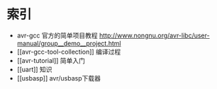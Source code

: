 # 索引

* avr-gcc 官方的简单项目教程 http://www.nongnu.org/avr-libc/user-manual/group__demo__project.html
* [[avr-gcc-tool-collection]] 编译过程
* [[avr-tutorial]] 简单入门
* [[uart]] 知识
* [[usbasp]] avr/usbasp下载器